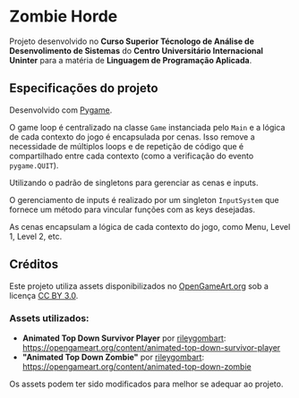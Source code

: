 # Zombie Horde

Projeto desenvolvido no **Curso Superior Técnologo de Análise de Desenvolimento de Sistemas** do **Centro Universitário Internacional Uninter** para a matéria de **Linguagem de Programação Aplicada**.

## Especificações do projeto

Desenvolvido com [Pygame](https://github.com/pygame/pygame).

O game loop é centralizado na classe `Game` instanciada pelo `Main` e a lógica de cada contexto do jogo é encapsulada por cenas. Isso remove a necessidade de múltiplos loops e de repetição de código que é compartilhado entre cada contexto (como a verificação do evento `pygame.QUIT`).

Utilizando o padrão de singletons para gerenciar as cenas e inputs.

O gerenciamento de inputs é realizado por um singleton `InputSystem` que fornece um método para vincular funções com as keys desejadas.

As cenas encapsulam a lógica de cada contexto do jogo, como Menu, Level 1, Level 2, etc.

## Créditos

Este projeto utiliza assets disponibilizados no [OpenGameArt.org](https://opengameart.org) sob a licença [CC BY 3.0](https://creativecommons.org/licenses/by/3.0/).

### Assets utilizados:

- **Animated Top Down Survivor Player** por [rileygombart](https://opengameart.org/users/rileygombart): https://opengameart.org/content/animated-top-down-survivor-player
- **"Animated Top Down Zombie"** por [rileygombart](https://opengameart.org/users/rileygombart): https://opengameart.org/content/animated-top-down-zombie

Os assets podem ter sido modificados para melhor se adequar ao projeto.
